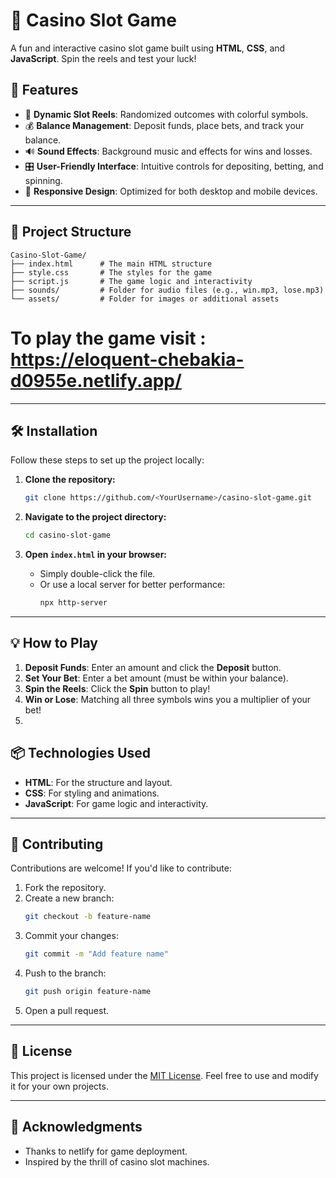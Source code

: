 # 🎰 Casino Slot Game 

A fun and interactive casino slot game built using **HTML**, **CSS**, and **JavaScript**. Spin the reels and test your luck!

## 🚀 Features

- 🎡 **Dynamic Slot Reels**: Randomized outcomes with colorful symbols.
- 💰 **Balance Management**: Deposit funds, place bets, and track your balance.
- 🔊 **Sound Effects**: Background music and effects for wins and losses.
- 🎛️ **User-Friendly Interface**: Intuitive controls for depositing, betting, and spinning.
- 📱 **Responsive Design**: Optimized for both desktop and mobile devices.

---
## 📂 Project Structure

```
Casino-Slot-Game/
├── index.html      # The main HTML structure
├── style.css       # The styles for the game
├── script.js       # The game logic and interactivity
├── sounds/         # Folder for audio files (e.g., win.mp3, lose.mp3)
└── assets/         # Folder for images or additional assets
```
# To play the game visit : https://eloquent-chebakia-d0955e.netlify.app/
---

## 🛠️ Installation

Follow these steps to set up the project locally:

1. **Clone the repository:**
   ```bash
   git clone https://github.com/<YourUsername>/casino-slot-game.git
   ```

2. **Navigate to the project directory:**
   ```bash
   cd casino-slot-game
   ```

3. **Open `index.html` in your browser:**
   - Simply double-click the file.
   - Or use a local server for better performance:
     ```bash
     npx http-server
     ```
---

## 💡 How to Play

1. **Deposit Funds**: Enter an amount and click the **Deposit** button.
2. **Set Your Bet**: Enter a bet amount (must be within your balance).
3. **Spin the Reels**: Click the **Spin** button to play!
4. **Win or Lose**: Matching all three symbols wins you a multiplier of your bet!
5. 
## 📦 Technologies Used

- **HTML**: For the structure and layout.
- **CSS**: For styling and animations.
- **JavaScript**: For game logic and interactivity.

---

## 🤝 Contributing

Contributions are welcome! If you'd like to contribute:
1. Fork the repository.
2. Create a new branch:
   ```bash
   git checkout -b feature-name
   ```
3. Commit your changes:
   ```bash
   git commit -m "Add feature name"
   ```
4. Push to the branch:
   ```bash
   git push origin feature-name
   ```
5. Open a pull request.

---

## 📄 License

This project is licensed under the [MIT License](LICENSE). Feel free to use and modify it for your own projects.

---

## 🌟 Acknowledgments

- Thanks to netlify for game deployment.
- Inspired by the thrill of casino slot machines.

